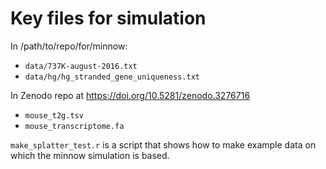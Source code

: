 # Key files for simulation

In /path/to/repo/for/minnow:

 * `data/737K-august-2016.txt`
 * `data/hg/hg_stranded_gene_uniqueness.txt`

In Zenodo repo at https://doi.org/10.5281/zenodo.3276716

 * `mouse_t2g.tsv`
 * `mouse_transcriptome.fa`

`make_splatter_test.r` is a script that shows how to make example data 
on which the minnow simulation is based.
